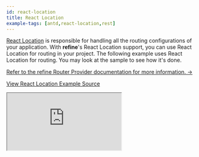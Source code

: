 ```yaml
---
id: react-location
title: React Location
example-tags: [antd,react-location,rest]
---
```


[React Location](https://react-location.tanstack.com/) is responsible for handling all the routing configurations of your application. With **refine**'s React Location support, you can use React Location for routing in your project. The following example uses React Location for routing. You may look at the sample to see how it's done.

[Refer to the refine Router Provider documentation for more information. →](/docs/api-reference/core/providers/router-provider/)

[View React Location Example Source](https://github.com/pankod/refine/tree/master/examples/react-location)

<iframe loading="lazy" src="https://stackblitz.com//github/pankod/refine/tree/master/examples/react-location?embed=1&view=preview&theme=dark&preset=node"
    style={{width: "100%", height:"80vh", border: "0px", borderRadius: "8px", overflow:"hidden"}}
    title="refine-auth0-example"
></iframe>
